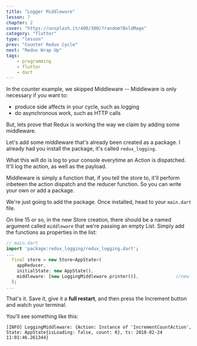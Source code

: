 ```yaml
---
title: "Logger Middleware"
lesson: 7
chapter: 2
cover: "https://unsplash.it/400/300/?random?BoldMage"
category: "flutter"
type: "lesson"
prev: "Counter Redux Cycle"
next: "Redux Wrap Up"
tags:
    - programming
    - flutter
    - dart
---
```


In the counter example, we skipped Middleware -- Middleware is only necessary if you want to:

* produce side affects in your cycle, such as logging
* do asynchronous work, such as HTTP calls

But, lets prove that Redux is working the way we claim by adding some middleware.

Let's add some middleware that's already been created as a package. I already had you install the package, it's called `redux_logging`.

What this will do is log to your console everytime an Action is dispatched. It'll log the action, as well as the payload.

Middleware is simply a function that, if you tell the store to, it'll perform inbeteen the action dispatch and the reducer function. So you can write your own or add a package.

We're just going to add the package. Once installed, head to your `main.dart` file.

On line 15 or so, in the new Store creation, there should be a named argument called `middleware` that we're passing an empty List. Simply add the functions as properties in the list:

```dart
// main.dart
import 'package:redux_logging/redux_logging.dart';
...
  final store = new Store<AppState>(
    appReducer,
    initialState: new AppState(),
    middleware: [new LoggingMiddleware.printer()],              //new
  );
...
```

That's it. Save it, give it a **full restart**, and then press the Increment button and watch your terminal.

You'll see something like this:

```
[INFO] LoggingMiddleware: {Action: Instance of 'IncrementCountAction', State: AppState{isLoading: false, count: 0}, ts: 2018-02-24 11:01:46.261344}
```
